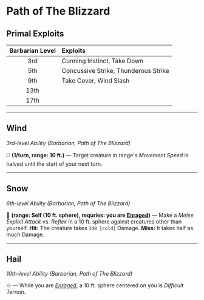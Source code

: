 # Path of The Blizzard

## Primal Exploits

| Barbarian Level | Exploits                             |
|:---------------:|:-------------------------------------|
|       3rd       | Cunning Instinct, Take Down          |
|       5th       | Concussive Strike, Thunderous Strike |
|       9th       | Take Cover, Wind Slash               |
|      13th       |                                      |
|      17th       |                                      |

---

## Wind
*3rd-level Ability (Barbarian, Path of The Blizzard)*

◻️ **(1/turn, range: 10 ft.)** — Target creature in range's *Movement Speed* is halved until the start of your next turn.

---

## Snow
*6th-level Ability (Barbarian, Path of The Blizzard)*

🔵 **(range: Self (10 ft. sphere), requries: you are [Enraged])** — Make a *Melee Exploit Attack* vs. *Reflex* in a 10 ft. sphere against creatures other than yourself. **Hit:** The creature takes `3d8 [cold]` Damage. **Miss:** It takes half as much Damage.

---

## Hail
*10th-level Ability (Barbarian, Path of The Blizzard)*

♾️ — While you are *[Enraged]*, a 10 ft. sphere centered on you is *Difficult Terrain*.

[Enraged]: ../../../Rules/Conditions/Enraged.md
